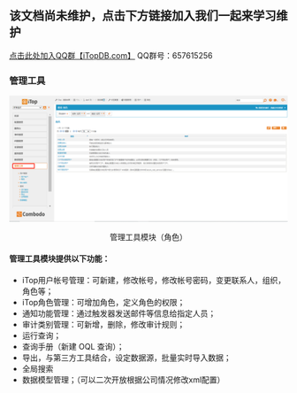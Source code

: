 ## 该文档尚未维护，点击下方链接加入我们一起来学习维护

[点击此处加入QQ群【iTopDB.com】](https://jq.qq.com/?_wv=1027&k=iY5f6Yys) QQ群号：657615256

### 管理工具

![glgj1](../assets/glgj1.jpg)

<center>管理工具模块（角色）</center>

#### 管理工具模块提供以下功能：

* iTop用户帐号管理：可新建，修改帐号，修改帐号密码，变更联系人，组织，角色等；
* iTop角色管理：可增加角色，定义角色的权限；
* 通知功能管理：通过触发器发送邮件等信息给指定人员；
* 审计类别管理：可新增，删除，修改审计规则；
* 运行查询；
* 查询手册（新建 OQL 查询）；
* 导出，与第三方工具结合，设定数据源，批量实时导入数据；
* 全局搜索
* 数据模型管理；（可以二次开放根据公司情况修改xml配置）
